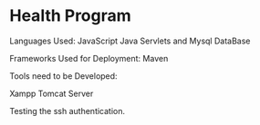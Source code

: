 # Health Program 
Languages Used:
JavaScript Java Servlets and Mysql DataBase

Frameworks Used for Deployment: Maven

Tools need to be Developed:

Xampp 
Tomcat Server


Testing the ssh authentication.
